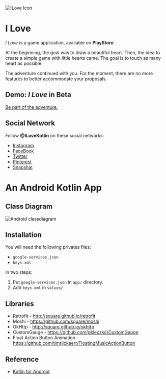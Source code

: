 ![ILove Icon][]

# I Love
_I Love_ is a game application, available on __PlayStore__.

At the beginning, the goal was to draw a beautiful heart.
Then, the idea to create a simple game with little hearts came. The goal is to touch as many heart as possible.

The adventure continued with you.
For the moment, there are no more features to better accommodate your proposals.


## Demo: _I Love_ in Beta
[Be part of the adventure.](https://www.chillcoding.com/app/ilove/)

## Social Network

Follow __@ILoveKotlin__ on these social networks:
+ [Instagram](https://www.instagram.com/ilovekotlin/)
+ [FaceBook](https://www.facebook.com/ilovekotlin/)
+ [Twitter](https://twitter.com/ILovekotlin/)
+ [Pinterest](https://www.pinterest.fr/ilovekotlin/)
+ [Snapshat](https://www.snapchat.com/add/ilovekotlin)

# An Android Kotlin App

## Class Diagram
![Android classdiagram][]

## Installation

You will need the following privates files:
 * `google-services.json`
 * `keys.xml`

In two steps:
1. Put `google-services.json` in `app/` directory.
2. Add `keys.xml` in `values/`

## Libraries

* Retrofit - http://square.github.io/retrofit
* Moshi - https://github.com/square/moshi
* OkHttp - http://square.github.io/okhttp
* CustomGauge - https://github.com/pkleczko/CustomGauge
* Float Action Button Animation - https://github.com/timrijckaert/FloatingMusicActionButton

## Reference

* [Kotlin for Android](https://gitlab.com/chillcoding-at-the-beach/kotlin-for-android)

[Android classdiagram]:
https://raw.githubusercontent.com/chillcoding-at-the-beach/my-cute-heart/master/assets/myCuteHeartClassDiagram.png
[ILove Icon]:
https://raw.githubusercontent.com/chillcoding-at-the-beach/my-cute-heart/master/assets/ic_launcher-web.png.png
